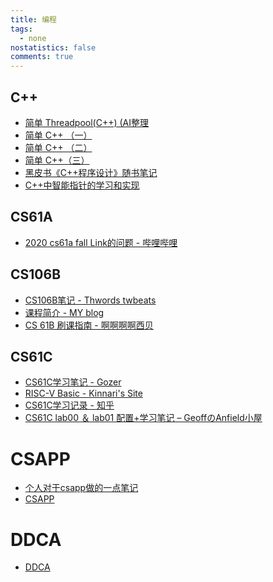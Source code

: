 ```yaml
---
title: 编程
tags:
  - none
nostatistics: false
comments: true
---
```


## C++

- [简单 Threadpool(C++) (AI整理](https://alicecooo.github.io/2025/02/06/Threadpool/)
- [简单 C++ （一）](https://alicecooo.github.io/2025/02/08/C++\(%E4%B8%80\)%C2%B7/)
- [简单 C++ （二）](https://alicecooo.github.io/2025/02/08/C++\(%E4%BA%8C\)/)
- [简单 C++（三）](https://alicecooo.github.io/2025/02/08/C++\%E4%B8%89%EF%BC%89/)
- [黑皮书《C++程序设计》随书笔记](https://blog.csdn.net/2303_79170920/article/details/141004421?spm=1001.2014.3001.5501)
- [C++中智能指针的学习和实现](https://www.li-zheng.icu/markdown/Computer/C++/Modern_C++/%E6%99%BA%E8%83%BD%E6%8C%87%E9%92%88.html)


## CS61A

- [2020 cs61a fall Link的问题 - 哔哩哔哩](https://www.bilibili.com/opus/1013056465851645956)

## CS106B

- [CS106B笔记 - Thwords twbeats](https://alicecooo.github.io/2025/02/04/CS106B%E7%AC%94%E8%AE%B0/)
- [课程简介  - MY blog](https://www.li-zheng.icu/markdown/OpenCourse/CS106B/CS106B_InFo.html)
- [CS 61B 刷课指南 - 啊啊啊啊西贝](https://mp.weixin.qq.com/s?__biz=Mzk1Nzg5ODc3Nw==&mid=2247483690&idx=1&sn=6c32e2e5197ba8932ad521dcc082bea8&chksm=c2a9373aea1f141ef6f6b1ed129166440a0cf741b272ff21b4246188523a1d3259cfab182f53&mpshare=1&scene=23&srcid=0401cABTr97sQDgid7sXVZRv&sharer_shareinfo=3480d9e8db5913223f221576863a04af&sharer_shareinfo_first=3480d9e8db5913223f221576863a04af#rd)

## CS61C
- [CS61C学习笔记 - Gozer](https://zhuanlan.zhihu.com/p/1905590685467378418)
- [RISC-V Basic - Kinnari's Site](https://kinnariyamamatanha.github.io/notes/cs61c/4-RISC-V/)
- [CS61C学习记录 - 知乎](https://zhuanlan.zhihu.com/column/c_1864361522593140738)
- [CS61C lab00 ＆ lab01 配置+学习笔记 – GeoffのAnfield小屋](http://www.geoffanfield.wiki/?p=154)


# CSAPP

- [个人对于csapp做的一点笔记](https://cyprer.github.io/blog/blog/csapp/)
- [CSAPP](https://alicecooo.github.io/2025/08/10/%E6%9C%89%E7%82%B9%E6%84%8F%E6%80%9D%EF%BC%8C%E6%B2%A1%E7%82%B9%E6%84%8F%E6%80%9D%EF%BC%88%E4%B8%80%EF%BC%89/)
# DDCA

- [DDCA](https://zhuanlan.zhihu.com/p/1924668209157603798)
